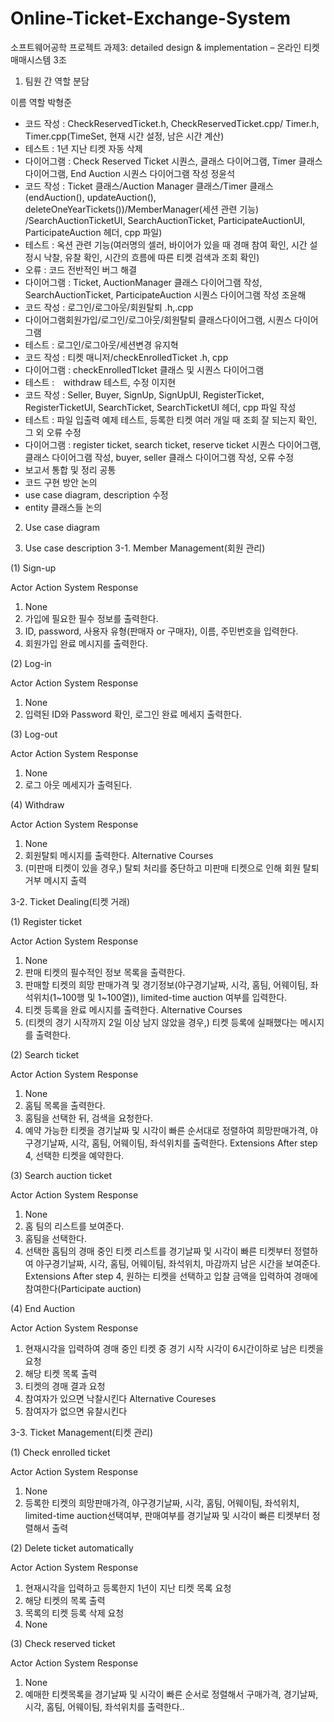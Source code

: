 # Online-Ticket-Exchange-System


소프트웨어공학 프로젝트
과제3: detailed design & implementation
– 온라인 티켓 매매시스템
3조
1. 팀원 간 역할 분담

이름
역할
박형준
- 코드 작성 : CheckReservedTicket.h, CheckReservedTicket.cpp/ Timer.h, Timer.cpp(TimeSet, 현재 시간 설정, 남은 시간 계산)
- 테스트 : 1년 지난 티켓 자동 삭제
- 다이어그램 : Check Reserved Ticket 시퀀스, 클래스 다이어그램, Timer 클래스 다이어그램, End Auction 시퀀스 다이어그램 작성
정윤석
- 코드 작성 : Ticket 클래스/Auction Manager 클래스/Timer 클래스(endAuction(),  updateAuction(), deleteOneYearTickets())/MemberManager(세션 관련 기능) /SearchAuctionTicketUI, SearchAuctionTicket, ParticipateAuctionUI, ParticipateAuction
헤더, cpp 파일)
- 테스트 : 옥션 관련 기능(여러명의 셀러, 바이어가 있을 때 경매 참여 확인, 시간 설정시 낙찰, 유찰 확인, 시간의 흐름에 따른 티켓 검색과 조회 확인)
- 오류 : 코드 전반적인 버그 해결
- 다이어그램 : Ticket, AuctionManager 클래스 다이어그램 작성, SearchAuctionTicket, ParticipateAuction 시퀀스 다이어그램 작성
조윤해
- 코드 작성 : 로그인/로그아웃/회원탈퇴 .h,.cpp
- 다이어그램회원가입/로그인/로그아웃/회원탈퇴 클래스다이어그램, 시퀀스 다이어그램
- 테스트 : 로그인/로그아웃/세션변경
유지혁
- 코드 작성 : 티켓 매니저/checkEnrolledTicket .h, cpp
- 다이어그램 : checkEnrolledTIcket 클래스 및 시퀀스 다이어그램 
- 테스트 :　withdraw 테스트, 수정 
이지현
- 코드 작성 : Seller, Buyer, SignUp, SignUpUI, RegisterTicket, RegisterTicketUI, SearchTicket, SearchTicketUI 헤더, cpp 파일 작성
- 테스트 : 파일 입출력 예제 테스트, 등록한 티켓 여러 개일 때 조회 잘 되는지 확인, 그 외 오류 수정
- 다이어그램 : register ticket, search ticket, reserve ticket 시퀀스 다이어그램, 클래스 다이어그램 작성, buyer, seller 클래스 다이어그램 작성, 오류 수정
- 보고서 통합 및 정리
공통
- 코드 구현 방안 논의
- use case diagram, description 수정
- entity 클래스들 논의

2. Use case diagram

3. Use case description
3-1. Member Management(회원 관리)

(1) Sign-up

Actor Action
System Response
1. None
2. 가입에 필요한 필수 정보를 출력한다.
3. ID, password, 사용자 유형(판매자 or 구매자), 이름, 주민번호을 입력한다.
4. 회원가입 완료 메시지를 출력한다.


(2) Log-in

Actor Action
System Response
1. None
2. 입력된 ID와 Password 확인, 로그인 완료 메세지 출력한다.


(3) Log-out

Actor Action
System Response
1. None
2. 로그 아웃 메세지가 출력된다.


(4) Withdraw

Actor Action
System Response
1. None
2. 회원탈퇴 메시지를 출력한다.
Alternative Courses
2. (미판매 티켓이 있을 경우,) 탈퇴 처리를 중단하고 미판매 티켓으로 인해 회원 탈퇴 거부 메시지 출력

3-2. Ticket Dealing(티켓 거래)

(1) Register ticket

Actor Action
System Response
1. None
2. 판매 티켓의 필수적인 정보 목록을 출력한다.
3. 판매할 티켓의 희망 판매가격 및 경기정보(야구경기날짜, 시각, 홈팀, 어웨이팀, 좌석위치(1~100행 및 1~100열)), limited-time auction 여부를 입력한다.
4. 티켓 등록을 완료 메시지를 출력한다.
Alternative Courses
4. (티켓의 경기 시작까지 2일 이상 남지 않았을 경우,) 티켓 등록에 실패했다는 메시지를 출력한다.


(2) Search ticket

Actor Action
System Response
1. None
2. 홈팀 목록을 출력한다.
3. 홈팀을 선택한 뒤, 검색을 요청한다.
4. 예약 가능한 티켓을 경기날짜 및 시각이 빠른 순서대로 정렬하여 희망판매가격, 야구경기날짜, 시각, 홈팀, 어웨이팀, 좌석위치를 출력한다.
Extensions
After step 4, 선택한 티켓을 예약한다.


(3) Search auction ticket

Actor Action
System Response
1. None
2. 홈 팀의 리스트를 보여준다.
3. 홈팀을 선택한다.
4. 선택한 홈팀의 경매 중인 티켓 리스트를 경기날짜 및 시각이 빠른 티켓부터 정렬하여 야구경기날짜, 시각, 홈팀, 어웨이팀, 좌석위치, 마감까지 남은 시간을 보여준다.
Extensions
After step 4, 원하는 티켓을 선택하고 입찰 금액을 입력하여 경매에 참여한다(Participate auction)


(4) End Auction

Actor Action
System Response
1. 현재시각을 입력하여 경매 중인 티켓 중 경기 시작 시각이 6시간이하로 남은 티켓을 요청
2. 해당 티켓 목록 출력
3. 티켓의 경매 결과 요청
4. 참여자가 있으면 낙찰시킨다
Alternative Coureses
4. 참여자가 없으면 유찰시킨다

 
3-3. Ticket Management(티켓 관리)

(1) Check enrolled ticket

Actor Action
System Response
1. None
2. 등록한 티켓의 희망판매가격, 야구경기날짜, 시각, 홈팀, 어웨이팀, 좌석위치, limited-time auction선택여부, 판매여부를 경기날짜 및 시각이 빠른 티켓부터 정렬해서 출력


(2) Delete ticket automatically

Actor Action
System Response
1. 현재시각을 입력하고 등록한지 1년이 지난 티켓 목록 요청
2. 해당 티켓의 목록 출력
3. 목록의 티켓 등록 삭제 요청
4. None


(3) Check reserved ticket

Actor Action
System Response
1. None
2. 예매한 티켓목록을 경기날짜 및 시각이 빠른 순서로 정렬해서 구매가격, 경기날짜, 시각, 홈팀, 어웨이팀, 좌석위치를 출력한다..

